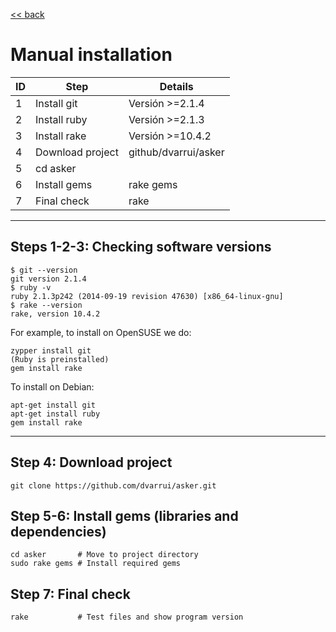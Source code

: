 
[<< back](README.md)

# Manual installation

| ID | Step             | Details              |
| -- | ---------------- | -------------------- |
|  1 | Install git      | Versión >=2.1.4      |
|  2 | Install ruby     | Versión >=2.1.3      |
|  3 | Install rake     | Versión >=10.4.2     |
|  4 | Download project | github/dvarrui/asker |
|  5 | cd asker         | |
|  6 | Install gems     | rake gems |
|  7 | Final check      | rake |

---

## Steps 1-2-3: Checking software versions

```
$ git --version
git version 2.1.4
$ ruby -v
ruby 2.1.3p242 (2014-09-19 revision 47630) [x86_64-linux-gnu]
$ rake --version
rake, version 10.4.2
```

For example, to install on OpenSUSE we do:
```
zypper install git
(Ruby is preinstalled)
gem install rake
```
To install on Debian:
```
apt-get install git
apt-get install ruby
gem install rake
```

---

## Step 4: Download project

```
git clone https://github.com/dvarrui/asker.git
```

## Step 5-6: Install gems (libraries and dependencies)

```
cd asker       # Move to project directory
sudo rake gems # Install required gems
```

## Step 7: Final check

```
rake           # Test files and show program version
```
